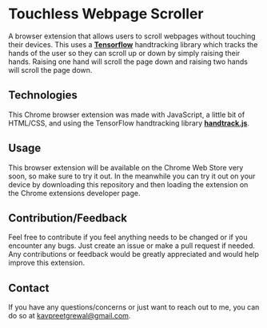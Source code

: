 # Touchless Webpage Scroller

A browser extension that allows users to scroll webpages without touching their devices. This uses a [**Tensorflow**](https://www.tensorflow.org) handtracking library which tracks the hands of the user so they can scroll up or down by simply raising their hands. Raising one hand will scroll the page down and raising two hands will scroll the page down.

## Technologies
This Chrome browser extension was made with JavaScript, a little bit of HTML/CSS, and using the TensorFlow handtracking library [**handtrack.js**](https://github.com/victordibia/handtrack.js/). 

## Usage
This browser extension will be available on the Chrome Web Store very soon, so make sure to try it out. In the meanwhile you can try it out on your device by downloading this repository and then loading the extension on the Chrome extensions developer page. 

## Contribution/Feedback
Feel free to contribute if you feel anything needs to be changed or if you encounter any bugs. Just create an issue or make a pull request if needed. Any contributions or feedback would be greatly appreciated and would help improve this extension.

## Contact
If you have any questions/concerns or just want to reach out to me, you can do so at [kavpreetgrewal@gmail.com](mailto:kavpreetgrewal@gmail.com).


